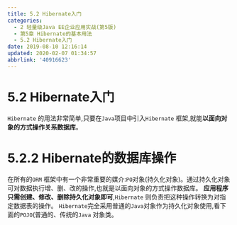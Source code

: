 ```yaml
---
title: 5.2 Hibernate入门
categories: 
  - 2 轻量级Java EE企业应用实战(第5版)
  - 第5章 Hibernate的基本用法
  - 5.2 Hibernate入门
date: 2019-08-10 12:16:14
updated: 2020-02-07 01:34:57
abbrlink: '40916623'
---
```

# 5.2 Hibernate入门 #
`Hibernate` 的用法非常简单,只要在`Java`项目中引入`Hibernate` 框架,就能**以面向对象的方式操作关系数据库**。
# 5.2.2 Hibernate的数据库操作 #
在所有的`ORM` 框架中有一个非常重要的媒介:`PO`对象(持久化对象)。通过持久化对象可对数据执行增、删、改的操作,也就是以面向对象的方式操作数据库。
**应用程序只需创建、修改、删除持久化对象即可**,`Hibernate` 则负责把这种操作转换为对指定数据表的操作。
`Hibernate`完全采用普通的`Java`对象作为持久化对象使用,看下面的`POJO`(普通的、传统的`Java` 对象类。

